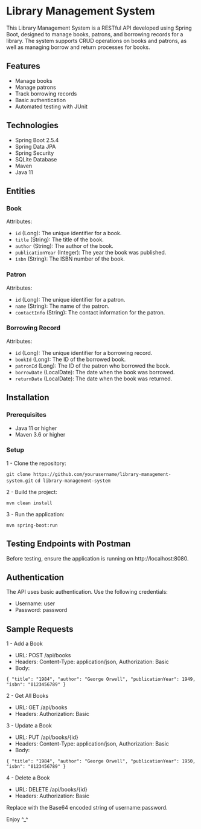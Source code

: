 # Library Management System

This Library Management System is a RESTful API developed using Spring Boot, designed to manage books, patrons, and borrowing records for a library. The system supports CRUD operations on books and patrons, as well as managing borrow and return processes for books.

## Features

- Manage books
- Manage patrons
- Track borrowing records
- Basic authentication
- Automated testing with JUnit

## Technologies

- Spring Boot 2.5.4
- Spring Data JPA
- Spring Security
- SQLite Database
- Maven
- Java 11

## Entities
### Book

Attributes:

- `id` (Long): The unique identifier for a book.
- `title` (String): The title of the book.
- `author` (String): The author of the book.
- `publicationYear` (Integer): The year the book was published.
- `isbn` (String): The ISBN number of the book.

### Patron

Attributes:

- `id` (Long): The unique identifier for a patron.
- `name` (String): The name of the patron.
- `contactInfo` (String): The contact information for the patron.

### Borrowing Record

Attributes:

- `id` (Long): The unique identifier for a borrowing record.
- `bookId` (Long): The ID of the borrowed book.
- `patronId` (Long): The ID of the patron who borrowed the book.
- `borrowDate` (LocalDate): The date when the book was borrowed.
- `returnDate` (LocalDate): The date when the book was returned.

## Installation

### Prerequisites

- Java 11 or higher
- Maven 3.6 or higher

### Setup

1 - Clone the repository:


`git clone https://github.com/yourusername/library-management-system.git`
`cd library-management-system`

2 - Build the project:

`mvn clean install`
 
3 - Run the application:

`mvn spring-boot:run`

## Testing Endpoints with Postman

Before testing, ensure the application is running on http://localhost:8080.

## Authentication

The API uses basic authentication. Use the following credentials:

- Username: user
- Password: password

## Sample Requests

1 - Add a Book
 - URL: POST /api/books
 - Headers: Content-Type: application/json, Authorization: Basic <credentials>
 - Body:


`
    {
      "title": "1984",
      "author": "George Orwell",
      "publicationYear": 1949,
      "isbn": "0123456789"
    }
`

2 - Get All Books

- URL: GET /api/books
- Headers: Authorization: Basic <credentials>

3 - Update a Book

- URL: PUT /api/books/{id}
- Headers: Content-Type: application/json, Authorization: Basic <credentials>
- Body:

    
`
	{
	  "title": "1984",
	  "author": "George Orwell",
	  "publicationYear": 1950,
	  "isbn": "0123456789"
	}
 `


4 - Delete a Book
- URL: DELETE /api/books/{id}
- Headers: Authorization: Basic <credentials>

Replace <credentials> with the Base64 encoded string of username:password.



Enjoy ^_^
